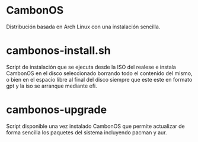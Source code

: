 # CambonOS
Distribución basada en Arch Linux con una instalación sencilla.

# cambonos-install.sh
Script de instalación que se ejecuta desde la ISO del realese e instala CambonOS en el disco seleccionado borrando todo el contenido del mismo, o bien en el espacio libre al final del disco siempre que este este en formato gpt y la iso se arranque mediante efi.

# cambonos-upgrade
Script disponible una vez instalado CambonOS que permite actualizar de forma sencilla los paquetes del sistema incluyendo pacman y aur.
